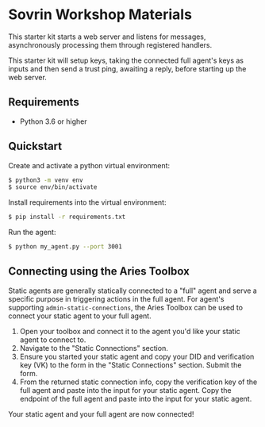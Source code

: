 Sovrin Workshop Materials
=========================

This starter kit starts a web server and listens for messages, asynchronously processing them through registered
handlers.

This starter kit will setup keys, taking the connected full agent's keys as inputs and then send a trust ping, awaiting
a reply, before starting up the web server.

Requirements
------------

- Python 3.6 or higher

Quickstart
----------

Create and activate a python virtual environment:
```sh
$ python3 -m venv env
$ source env/bin/activate
```

Install requirements into the virtual environment:
```sh
$ pip install -r requirements.txt
```

Run the agent:
```sh
$ python my_agent.py --port 3001
```

Connecting using the Aries Toolbox
----------------------------------

Static agents are generally statically connected to a "full" agent and serve a specific purpose in triggering actions in
the full agent. For agent's supporting `admin-static-connections`, the Aries Toolbox can be used to connect your static
agent to your full agent.

1. Open your toolbox and connect it to the agent you'd like your static agent to connect to.
2. Navigate to the "Static Connections" section.
3. Ensure you started your static agent and copy your DID and verification key (VK) to the form in the "Static
   Connections" section. Submit the form.
4. From the returned static connection info, copy the verification key of the full agent and paste into the input for
   your static agent. Copy the endpoint of the full agent and paste into the input for your static agent.

Your static agent and your full agent are now connected!
